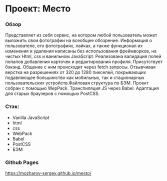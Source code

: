 # Проект: Место

### Обзор

Представляет из себя сервис, на котором любой пользователь может выложить свои фотографии на всеобщее обозрение.
Информация о пользователе, его фотографиях, лайках, а также функционал их изменения и удаления написаны без использования фреймворков, на чистых Html, css и ванильном JavaScript. Реализована валидация полей попапов добавления карточек и редактирования профиля. Присутствует бэкэнд. Общение с ним происходит через fetch запросы. Отзывчивая верстка на разрешениях от 320 до 1280 пикселей, покрывающих подавляющее большинство как мобильных, так и стационарных пользовательских устройств.Файловая структура по БЭМ. Проект собран с помощью WepPack. Транспиляция JS через Babel. Адаптация для старых браузеров с помощью PostCSS.


### Стэк:
- Vanilla JavaScript
- html
- css
- WebPack
- Babel
- PostCSS
- БЭМ


### Github Pages

https://mozharov-sergey.github.io/mesto/


